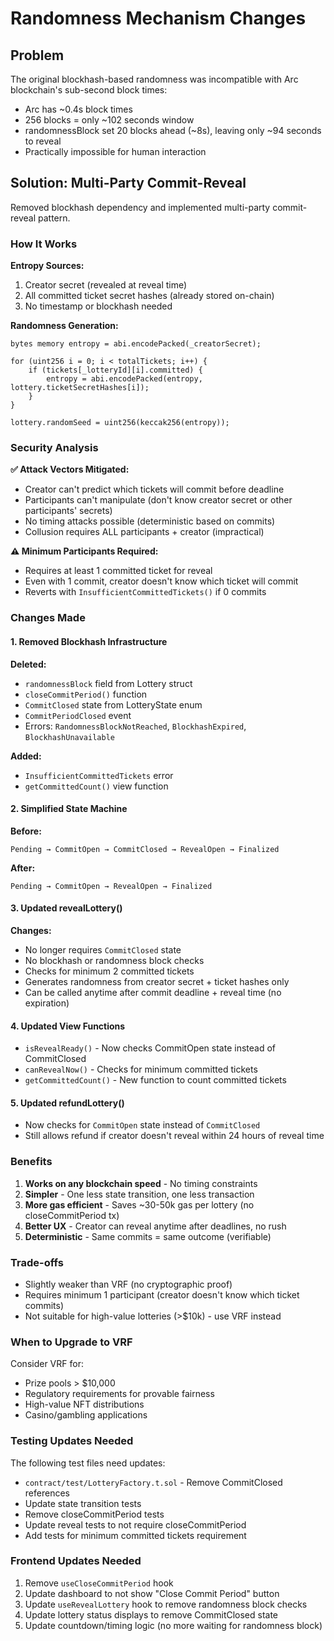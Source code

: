 # Randomness Mechanism Changes

## Problem
The original blockhash-based randomness was incompatible with Arc blockchain's sub-second block times:
- Arc has ~0.4s block times
- 256 blocks = only ~102 seconds window
- randomnessBlock set 20 blocks ahead (~8s), leaving only ~94 seconds to reveal
- Practically impossible for human interaction

## Solution: Multi-Party Commit-Reveal

Removed blockhash dependency and implemented multi-party commit-reveal pattern.

### How It Works

**Entropy Sources:**
1. Creator secret (revealed at reveal time)
2. All committed ticket secret hashes (already stored on-chain)
3. No timestamp or blockhash needed

**Randomness Generation:**
```solidity
bytes memory entropy = abi.encodePacked(_creatorSecret);

for (uint256 i = 0; i < totalTickets; i++) {
    if (tickets[_lotteryId][i].committed) {
        entropy = abi.encodePacked(entropy, lottery.ticketSecretHashes[i]);
    }
}

lottery.randomSeed = uint256(keccak256(entropy));
```

### Security Analysis

**✅ Attack Vectors Mitigated:**
- Creator can't predict which tickets will commit before deadline
- Participants can't manipulate (don't know creator secret or other participants' secrets)
- No timing attacks possible (deterministic based on commits)
- Collusion requires ALL participants + creator (impractical)

**⚠️ Minimum Participants Required:**
- Requires at least 1 committed ticket for reveal
- Even with 1 commit, creator doesn't know which ticket will commit
- Reverts with `InsufficientCommittedTickets()` if 0 commits

### Changes Made

#### 1. Removed Blockhash Infrastructure

**Deleted:**
- `randomnessBlock` field from Lottery struct
- `closeCommitPeriod()` function
- `CommitClosed` state from LotteryState enum
- `CommitPeriodClosed` event
- Errors: `RandomnessBlockNotReached`, `BlockhashExpired`, `BlockhashUnavailable`

**Added:**
- `InsufficientCommittedTickets` error
- `getCommittedCount()` view function

#### 2. Simplified State Machine

**Before:**
```
Pending → CommitOpen → CommitClosed → RevealOpen → Finalized
```

**After:**
```
Pending → CommitOpen → RevealOpen → Finalized
```

#### 3. Updated revealLottery()

**Changes:**
- No longer requires `CommitClosed` state
- No blockhash or randomness block checks
- Checks for minimum 2 committed tickets
- Generates randomness from creator secret + ticket hashes only
- Can be called anytime after commit deadline + reveal time (no expiration)

#### 4. Updated View Functions

- `isRevealReady()` - Now checks CommitOpen state instead of CommitClosed
- `canRevealNow()` - Checks for minimum committed tickets
- `getCommittedCount()` - New function to count committed tickets

#### 5. Updated refundLottery()

- Now checks for `CommitOpen` state instead of `CommitClosed`
- Still allows refund if creator doesn't reveal within 24 hours of reveal time

### Benefits

1. **Works on any blockchain speed** - No timing constraints
2. **Simpler** - One less state transition, one less transaction
3. **More gas efficient** - Saves ~30-50k gas per lottery (no closeCommitPeriod tx)
4. **Better UX** - Creator can reveal anytime after deadlines, no rush
5. **Deterministic** - Same commits = same outcome (verifiable)

### Trade-offs

- Slightly weaker than VRF (no cryptographic proof)
- Requires minimum 1 participant (creator doesn't know which ticket commits)
- Not suitable for high-value lotteries (>$10k) - use VRF instead

### When to Upgrade to VRF

Consider VRF for:
- Prize pools > $10,000
- Regulatory requirements for provable fairness
- High-value NFT distributions
- Casino/gambling applications

### Testing Updates Needed

The following test files need updates:
- `contract/test/LotteryFactory.t.sol` - Remove CommitClosed references
- Update state transition tests
- Remove closeCommitPeriod tests
- Update reveal tests to not require closeCommitPeriod
- Add tests for minimum committed tickets requirement

### Frontend Updates Needed

1. Remove `useCloseCommitPeriod` hook
2. Update dashboard to not show "Close Commit Period" button
3. Update `useRevealLottery` hook to remove randomness block checks
4. Update lottery status displays to remove CommitClosed state
5. Update countdown/timing logic (no more waiting for randomness block)
